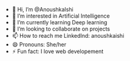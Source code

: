 - 👋 Hi, I’m @AnoushkaIshi
- 👀 I’m interested in Artificial Intelligence
- 🌱 I’m currently learning Deep learning
- 💞️ I’m looking to collaborate on projects
- 📫 How to reach me LinkedInd: anoushkaishi
- 😄 Pronouns: She/her
- ⚡ Fun fact: I love web developement

<!---
AnoushkaIshi/AnoushkaIshi is a ✨ special ✨ repository because its `README.md` (this file) appears on your GitHub profile.
You can click the Preview link to take a look at your changes.
--->

